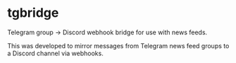 # tgbridge

Telegram group -> Discord webhook bridge for use with news feeds.

This was developed to mirror messages from Telegram news feed groups to a Discord channel via webhooks.
